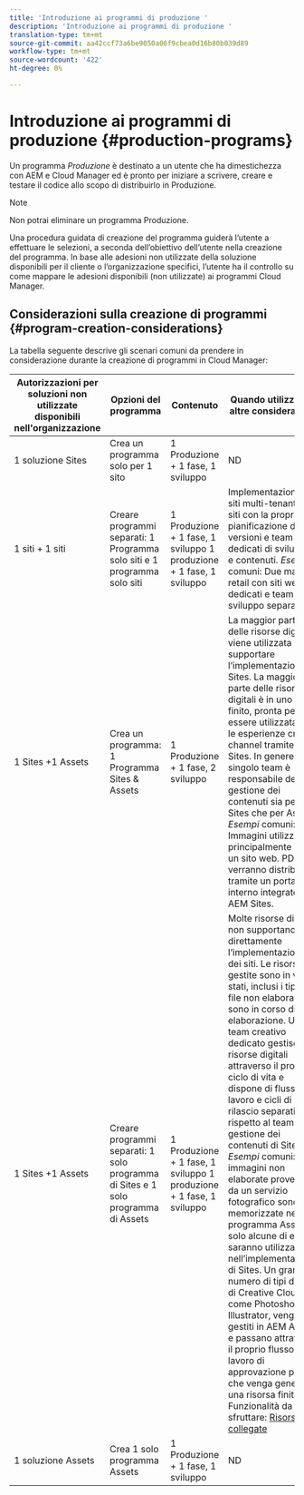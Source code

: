 ```yaml
---
title: 'Introduzione ai programmi di produzione '
description: 'Introduzione ai programmi di produzione '
translation-type: tm+mt
source-git-commit: aa42ccf73a6be9050a06f9cbea0d16b80b039d89
workflow-type: tm+mt
source-wordcount: '422'
ht-degree: 0%

---
```



# Introduzione ai programmi di produzione {#production-programs}

Un programma *Produzione* è destinato a un utente che ha dimestichezza con AEM e Cloud Manager ed è pronto per iniziare a scrivere, creare e testare il codice allo scopo di distribuirlo in Produzione.

>[!NOTE]
>Non potrai eliminare un programma Produzione.

Una procedura guidata di creazione del programma guiderà l’utente a effettuare le selezioni, a seconda dell’obiettivo dell’utente nella creazione del programma. In base alle adesioni non utilizzate della soluzione disponibili per il cliente o l’organizzazione specifici, l’utente ha il controllo su come mappare le adesioni disponibili (non utilizzate) ai programmi Cloud Manager.

## Considerazioni sulla creazione di programmi {#program-creation-considerations}

La tabella seguente descrive gli scenari comuni da prendere in considerazione durante la creazione di programmi in Cloud Manager:

| Autorizzazioni per soluzioni non utilizzate disponibili nell&#39;organizzazione | Opzioni del programma | Contenuto | Quando utilizzare e altre considerazioni |
|--- |--- |--- |--- |
| 1 soluzione Sites | Crea un programma solo per 1 sito | 1 Produzione + 1 fase, 1 sviluppo | ND |
| 1 siti + 1 siti | Creare programmi separati: 1 Programma solo siti e 1 programma solo siti | 1 Produzione + 1 fase, 1 sviluppo 1 produzione + 1 fase, 1 sviluppo | Implementazioni di siti multi-tenant. Più siti con la propria pianificazione delle versioni e team dedicati di sviluppo e contenuti. *Esempi* comuni: Due marchi retail con siti web dedicati e team di sviluppo separati |
| 1 Sites +1 Assets | Crea un programma: 1 Programma Sites &amp; Assets | 1 Produzione + 1 fase, 2 sviluppo | La maggior parte delle risorse digitali viene utilizzata per supportare l’implementazione di Sites. La maggior parte delle risorse digitali è in uno stato finito, pronta per essere utilizzata per le esperienze cross-channel tramite Sites. In genere, un singolo team è responsabile della gestione dei contenuti sia per Sites che per Assets. *Esempi* comuni: Immagini utilizzate principalmente per un sito web. PDF che verranno distribuiti tramite un portale interno integrato in AEM Sites. |
| 1 Sites +1 Assets | Creare programmi separati: 1 solo programma di Sites e 1 solo programma di Assets | 1 Produzione + 1 fase, 1 sviluppo 1 produzione + 1 fase, 1 sviluppo | Molte risorse digitali non supportano direttamente l’implementazione dei siti. Le risorse gestite sono in vari stati, inclusi i tipi di file non elaborati e sono in corso di elaborazione. Un team creativo dedicato gestisce le risorse digitali attraverso il proprio ciclo di vita e dispone di flussi di lavoro e cicli di rilascio separati rispetto al team di gestione dei contenuti di Sites. *Esempi* comuni: Le immagini non elaborate provenienti da un servizio fotografico sono memorizzate nel programma Assets e solo alcune di esse saranno utilizzate nell’implementazione di Sites. Un gran numero di tipi di file di Creative Cloud, come Photoshop e Illustrator, vengono gestiti in AEM Assets e passano attraverso il proprio flusso di lavoro di approvazione prima che venga generata una risorsa finita. Funzionalità da sfruttare: [Risorse collegate](https://experienceleague.adobe.com/docs/experience-manager-cloud-service/assets/admin/use-assets-across-connected-assets-instances.html?lang=en#overview-of-connected-assets) |
| 1 soluzione Assets | Crea 1 solo programma Assets | 1 Produzione + 1 fase, 1 sviluppo | ND |


